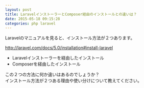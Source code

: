 ```yaml
---
layout: post
title: LaravelインストーラーとComposer経由のインストールとの違いは？
date: 2015-05-18 09:15:28
categories: php laravel
---
```

<!-- {% raw %} -->
<p>Laravelのマニュアルを見ると、インストール方法が２つあります。</p>

<p><a href="http://laravel.com/docs/5.0/installation#install-laravel">http://laravel.com/docs/5.0/installation#install-laravel</a></p>

<ul>
<li>Laravelインストーラーを経由したインストール</li>
<li>Composerを経由したインストール</li>
</ul>

<p>この２つの方法に何か違いはあるのでしょうか？<br>
インストール方法が２つある理由や使い分けについて教えてください。</p>
<!-- {% endraw %} -->
